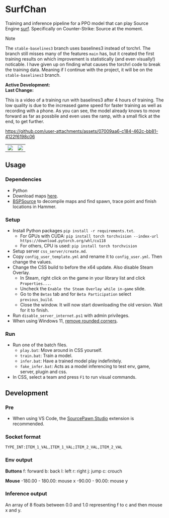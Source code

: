 # SurfChan
Training and inference pipeline for a PPO model that can play Source Engine [surf](https://www.youtube.com/watch?v=3pCyKM2YWrI). Specifically on Counter-Strike: Source at the moment.

> [!NOTE]
> The `stable-baselines3` branch uses baselines3 instead of torchrl. The branch still misses many of the features `main` has, but it created the first training results on which improvement is statistically (and even visually!) noticable. I have given up on finding what causes the torchrl code to break the training data. Meaning if I continue with the project, it will be on the `stable-baselines3` branch.

**Active Development:** <br>
**Last Change:** <br>

This is a video of a training run with baselines3 after 4 hours of training. The low quality is due to the increased game speed for faster training as well as recording with a phone. As you can see, the model already knows to move forward as far as possbile and even uses the ramp, with a small flick at the end, to get further.

https://github.com/user-attachments/assets/07009aa6-c184-462c-bb81-4122f6198c06

| | |
| :---: | :---: |
| ![](/Screenshots/.png) | ![](/Screenshots/.png) |

## Usage
### Dependencies
- Python
- Download maps [here](https://github.com/OuiSURF/Surf_Maps).
- [BSPSource](https://github.com/ata4/bspsrc/releases) to decompile maps and find spawn, trace point and finish locations in Hammer.

### Setup
- Install Python packages `pip install -r requirements.txt`.
    - For GPUs with CUDA: `pip install torch torchvision --index-url https://download.pytorch.org/whl/cu118`
    - For others, CPU is used: `pip install torch torchvision`
- Setup server `css_server/create.md`.
- Copy `config_user_template.yml` and rename it to `config_user.yml`. Then change the values.
- Change the CSS build to before the x64 update. Also disable Steam Overlay.
    - In Steam, right click on the game in your library list and click `Properties...`.
    - Uncheck the `Enable the Steam Overlay while in-game` slide.
    - Go to the `Betas` tab and for `Beta Participation` select `previous_build`.
    - Close the window. It will now start downloading the old version. Wait for it to finish.
- Run `disable_server_internet.ps1` with admin privileges.
- When using Windows 11, [remove rounded corners](https://github.com/valinet/Win11DisableRoundedCorners/releases).

### Run
- Run one of the batch files.
    - `play.bat`: Move around in CSS yourself.
    - `train.bat`: Train a model.
    - `infer.bat`: Have a trained model play indefinitely.
    - `fake_infer.bat`: Acts as a model inferencing to test env, game, server, plugin and css.
- In CSS, select a team and press `F1` to run visual commands.

## Development
### Pre
- When using VS Code, the [SourcePawn Studio](https://marketplace.visualstudio.com/items?itemName=Sarrus.sourcepawn-vscode) extension is recommended.

### Socket format
`TYPE_INT:ITEM_1_VAL,ITEM_1_VAL;ITEM_2_VAL,ITEM_2_VAL`

### Env output
**Buttons**
f: forward
b: back
l: left
r: right
j: jump
c: crouch

**Mouse**
-180.00 - 180.00: mouse x
-90.00 - 90.00: mouse y

### Inference output
An array of 8 floats between 0.0 and 1.0 representing f to c and then mouse x and y.
